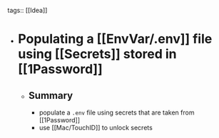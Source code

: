 tags:: [[Idea]]

- # Populating a [[EnvVar/.env]] file using [[Secrets]] stored in [[1Password]]
	- ## Summary
		- populate a `.env` file using secrets that are taken from [[1Password]]
		- use [[Mac/TouchID]] to unlock secrets